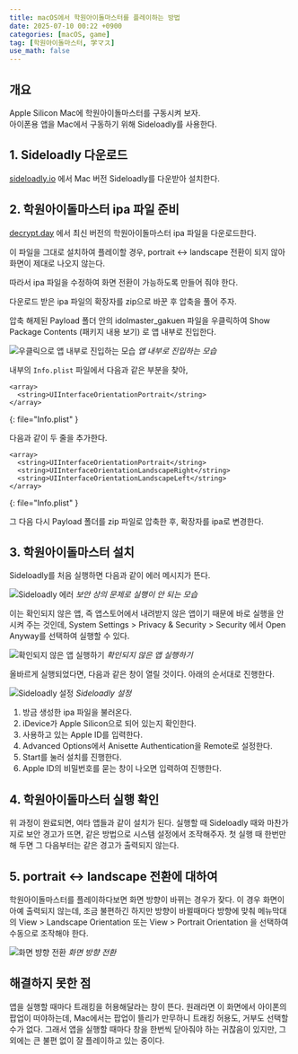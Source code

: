 ```yaml
---
title: macOS에서 학원아이돌마스터를 플레이하는 방법
date: 2025-07-10 00:22 +0900
categories: [macOS, game]
tag: [학원아이돌마스터, 学マス]
use_math: false
---
```


## 개요

Apple Silicon Mac에 학원아이돌마스터를 구동시켜 보자. \
아이폰용 앱을 Mac에서 구동하기 위해 Sideloadly를 사용한다.

## 1. Sideloadly 다운로드

[sideloadly.io](https://sideloadly.io) 에서 Mac 버전 Sideloadly를 다운받아 설치한다.

## 2. 학원아이돌마스터 ipa 파일 준비

[decrypt.day](https://decrypt.day/app/id6446659989) 에서 최신 버전의 학원아이돌마스터 ipa 파일을 다운로드한다. 

이 파일을 그대로 설치하여 플레이할 경우, portrait <-> landscape 전환이 되지 않아 화면이 제대로 나오지 않는다.

따라서 ipa 파일을 수정하여 화면 전환이 가능하도록 만들어 줘야 한다.

다운로드 받은 ipa 파일의 확장자를 zip으로 바꾼 후 압축을 풀어 주자.

압축 해제된 Payload 폴더 안의 idolmaster_gakuen 파일을 우클릭하여 Show Package Contents (패키지 내용 보기) 로 앱 내부로 진입한다.

![우클릭으로 앱 내부로 진입하는 모습](/assets/img/posts/20250710/payload_rightclick.png)
_앱 내부로 진입하는 모습_

내부의 `Info.plist` 파일에서 다음과 같은 부분을 찾아,

```
<array>
  <string>UIInterfaceOrientationPortrait</string>
</array>
```
{: file="Info.plist" }

다음과 같이 두 줄을 추가한다.

```
<array>
  <string>UIInterfaceOrientationPortrait</string>
  <string>UIInterfaceOrientationLandscapeRight</string>
  <string>UIInterfaceOrientationLandscapeLeft</string>
</array>
```
{: file="Info.plist" }

그 다음 다시 Payload 폴더를 zip 파일로 압축한 후, 확장자를 ipa로 변경한다.

## 3. 학원아이돌마스터 설치

Sideloadly를 처음 실행하면 다음과 같이 에러 메시지가 뜬다.

![Sideloadly 에러](/assets/img/posts/20250710/sideloadly_not_opened.png)
_보안 상의 문제로 실행이 안 되는 모습_

이는 확인되지 않은 앱, 즉 앱스토어에서 내려받지 않은 앱이기 때문에 바로 실행을 안 시켜 주는 것인데, 
System Settings > Privacy & Security > Security 에서 Open Anyway를 선택하여 실행할 수 있다.

![확인되지 않은 앱 실행하기](/assets/img/posts/20250710/open_anyway.png)
_확인되지 않은 앱 실행하기_

올바르게 실행되었다면, 다음과 같은 창이 열릴 것이다. 아래의 순서대로 진행한다.

![Sideloadly 설정](/assets/img/posts/20250710/sideloadly_setting.png)
_Sideloadly 설정_

1. 방금 생성한 ipa 파일을 불러온다.
2. iDevice가 Apple Silicon으로 되어 있는지 확인한다.
3. 사용하고 있는 Apple ID를 입력한다.
4. Advanced Options에서 Anisette Authentication을 Remote로 설정한다.
5. Start를 눌러 설치를 진행한다.
6. Apple ID의 비밀번호를 묻는 창이 나오면 입력하여 진행한다.

## 4. 학원아이돌마스터 실행 확인

위 과정이 완료되면, 여타 앱들과 같이 설치가 된다. 실행할 때 Sideloadly 때와 마찬가지로 보안 경고가 뜨면, 같은 방법으로 시스템 설정에서 조작해주자. 첫 실행 때 한번만 해 두면 그 다음부터는 같은 경고가 출력되지 않는다.

## 5. portrait <-> landscape 전환에 대하여

학원아이돌마스터를 플레이하다보면 화면 방향이 바뀌는 경우가 잦다. 이 경우 화면이 아예 출력되지 않는데, 조금 불편하긴 하지만 방향이 바뀔때마다 방향에 맞춰 메뉴막대의 View > Landscape Orientation 또는 View > Portrait Orientation 을 선택하여 수동으로 조작해야 한다.

![화면 뱡향 전환](/assets/img/posts/20250710/rotation.png)
_화면 방향 전환_

## 해결하지 못한 점

앱을 실행할 때마다 트래킹을 허용해달라는 창이 뜬다. 원래라면 이 화면에서 아이폰의 팝업이 떠야하는데, Mac에서는 팝업이 뜰리가 만무하니 트래킹 허용도, 거부도 선택할 수가 없다. 그래서 앱을 실행할 때마다 창을 한번씩 닫아줘야 하는 귀찮음이 있지만, 그 외에는 큰 불편 없이 잘 플레이하고 있는 중이다.